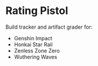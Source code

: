 # Rating Pistol

Build tracker and artifact grader for:
- Genshin Impact
- Honkai Star Rail
- Zenless Zone Zero
- Wuthering Waves